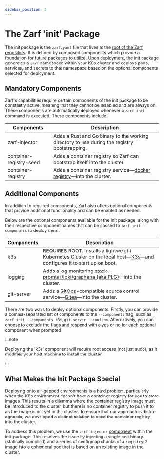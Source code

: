 ```yaml
---
sidebar_position: 3
---
```


# The Zarf 'init' Package

The init package is the `zarf.yaml` file that lives at the [root of the Zarf repository](https://github.com/defenseunicorns/zarf/blob/main/zarf.yaml).
It is defined by composed components which provide a foundation for future packages to utilize. Upon deployment, the init package generates a `zarf` namespace within your K8s cluster and deploys pods, services, and secrets to that namespace based on the optional components selected for deployment.

## Mandatory Components

Zarf's capabilities require certain components of the init package to be constantly active, meaning that they cannot be disabled and are always on. These components are automatically deployed whenever a `zarf init` command is executed. These components include:

| Components              | Description                                                                                                          |
| ----------------------- | -------------------------------------------------------------------------------------------------------------------- |
| zarf-injector           | Adds a Rust and Go binary to the working directory to use during the registry bootstrapping.
| container-registry-seed | Adds a container registry so Zarf can bootstrap itself into the cluster.                                             |
| container-registry      | Adds a container registry service&mdash;[docker registry](https://docs.docker.com/registry/)&mdash;into the cluster. |

## Additional Components

In addition to required components, Zarf also offers optional components that provide additional functionality and can be enabled as needed. 

Below are the optional components available for the init package, along with their respective component names that can be passed to `zarf init --components` to deploy them:

| Components   | Description                                                                                                                                                       |
| ------------ | ----------------------------------------------------------------------------------------------------------------------------------------------------------------- |
| k3s          | REQUIRES ROOT. Installs a lightweight Kubernetes Cluster on the local host&mdash;[K3s](https://k3s.io/)&mdash;and configures it to start up on boot.                             |
| logging      | Adds a log monitoring stack&mdash;[promtail/loki/graphana (aka PLG)](https://github.com/grafana/loki)&mdash;into the cluster.                              |
| git-server   | Adds a [GitOps](https://www.cloudbees.com/gitops/what-is-gitops)-compatible source control service&mdash;[Gitea](https://gitea.io/en-us/)&mdash;into the cluster. |

There are two ways to deploy optional components. Firstly, you can provide a comma-separated list of components to the `--components` flag, such as `zarf init --components k3s,git-server --confirm`. Alternatively, you can choose to exclude the flags and respond with a yes or no for each optional component when prompted

:::note

Deploying the 'k3s' component will require root access (not just sudo), as it modifies your host machine to install the cluster.
 
:::

## What Makes the Init Package Special

Deploying onto air-gapped environments is a [hard problem](../../1-understand-the-basics.md#what-is-the-air-gap), particularly when the K8s environment doesn't have a container registry for you to store images. This results in a dilemma where the container registry image must be introduced to the cluster, but there is no container registry to push it to as the image is not yet in the cluster. To ensure that our approach is distro-agnostic, we developed a distinct solution to seed the container registry into the cluster.

To address this problem, we use the `zarf-injector` [component](https://github.com/defenseunicorns/zarf/blob/main/packages/zarf-injector/zarf.yaml) within the init-package. This resolves the issue by injecting a single rust binary (statically compiled) and a series of configmap chunks of a `registry:2` image into a ephemeral pod that is based on an existing image in the cluster.
